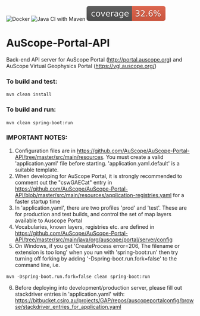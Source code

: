 ![Docker](https://github.com/AuScope/AuScope-Portal-API/workflows/Docker/badge.svg?branch=master)
![Java CI with Maven](https://github.com/AuScope/AuScope-Portal-API/workflows/Java%20CI%20with%20Maven/badge.svg?branch=master)
[![Coverage](.github/badges/jacoco.svg)](coverage/jacoco.csv)

# AuScope-Portal-API

Back-end API server for AuScope Portal (http://portal.auscope.org) and AuScope Virtual Geophysics Portal (https://vgl.auscope.org/)

### To build and test:

```
mvn clean install
```

### To build and run:

```
mvn clean spring-boot:run
```

### IMPORTANT NOTES:

1) Configuration files are in https://github.com/AuScope/AuScope-Portal-API/tree/master/src/main/resources. You must create a valid 'application.yaml' file before starting. 'application.yaml.default' is a suitable template.
2) When developing for AuScope Portal, it is strongly recommended to comment out the "cswGAECat" entry in https://github.com/AuScope/AuScope-Portal-API/blob/master/src/main/resources/application-registries.yaml for a faster startup time
3) In 'application.yaml', there are two profiles 'prod' and 'test'. These are for production and test builds, and control the set of map layers available to Auscope Portal
4) Vocabularies, known layers, registries etc. are defined in https://github.com/AuScope/AuScope-Portal-API/tree/master/src/main/java/org/auscope/portal/server/config
5) On Windows, if you get 'CreateProcess error=206, The filename or extension is too long' when you run with 'spring-boot:run' then try turning off forking by adding '-Dspring-boot.run.fork=false' to the command line, i.e.
```
mvn -Dspring-boot.run.fork=false clean spring-boot:run
```
6) Before deploying into development/production server, please fill out stackdriver entries in 'application.yaml' with:
https://bitbucket.csiro.au/projects/GAP/repos/auscopeportalconfig/browse/stackdriver_entries_for_application.yaml
